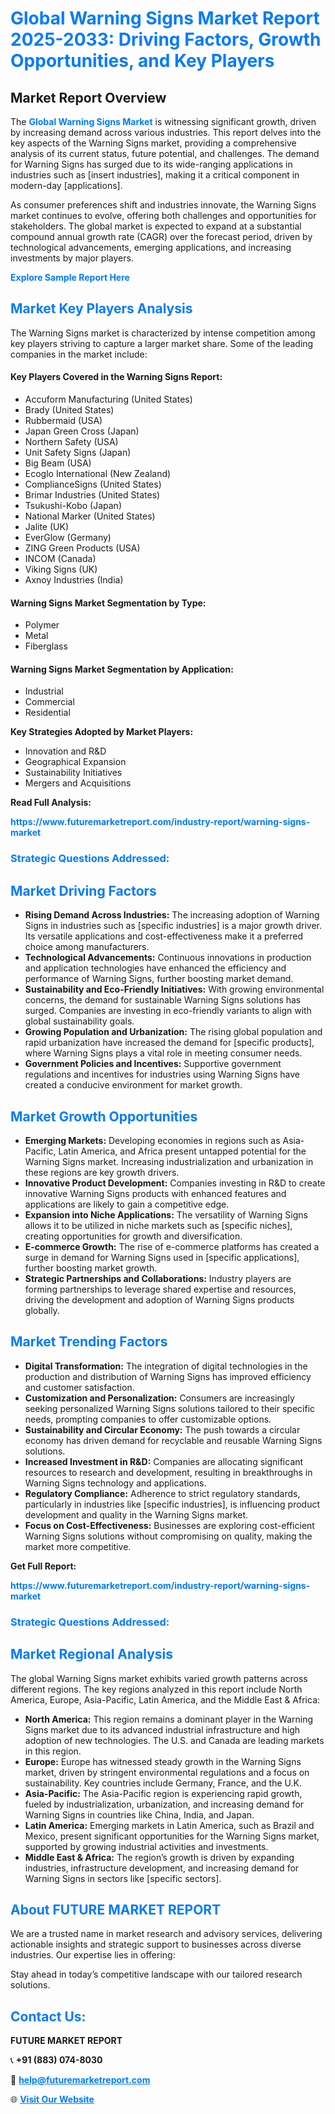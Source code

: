 <h1 style="color: #007BFF;">Global Warning Signs Market Report 2025-2033: Driving Factors, Growth Opportunities, and Key Players</h1>

<section id="overview">
<h2>Market Report Overview</h2>
<p>The <a href="https://www.futuremarketreport.com/industry-report/warning-signs-market" style="color: #007BFF; text-decoration: none;"><strong>Global Warning Signs Market</strong></a> is witnessing significant growth, driven by increasing demand across various industries. This report delves into the key aspects of the Warning Signs market, providing a comprehensive analysis of its current status, future potential, and challenges. The demand for Warning Signs has surged due to its wide-ranging applications in industries such as [insert industries], making it a critical component in modern-day [applications].</p>
<p>As consumer preferences shift and industries innovate, the Warning Signs market continues to evolve, offering both challenges and opportunities for stakeholders. The global market is expected to expand at a substantial compound annual growth rate (CAGR) over the forecast period, driven by technological advancements, emerging applications, and increasing investments by major players.</p>
</section>

<section id="overview">
<p><a href="https://www.futuremarketreport.com/request-sample/reportId=37140" style="color: #007BFF; text-decoration: none;"><strong>Explore Sample Report Here</strong></a></p>
</section>

<section id="key-players">
<h2 style="color: #007BFF;">Market Key Players Analysis</h2>
<p>The Warning Signs market is characterized by intense competition among key players striving to capture a larger market share. Some of the leading companies in the market include:</p>
<h4>Key Players Covered in the Warning Signs Report:</h4>
<ul><li>Accuform Manufacturing (United States)</li><li>Brady (United States)</li><li>Rubbermaid (USA)</li><li>Japan Green Cross (Japan)</li><li>Northern Safety (USA)</li><li>Unit Safety Signs (Japan)</li><li>Big Beam (USA)</li><li>Ecoglo International (New Zealand)</li><li>ComplianceSigns (United States)</li><li>Brimar Industries (United States)</li><li>Tsukushi-Kobo (Japan)</li><li>National Marker (United States)</li><li>Jalite (UK)</li><li>EverGlow (Germany)</li><li>ZING Green Products (USA)</li><li>INCOM (Canada)</li><li>Viking Signs (UK)</li><li>Axnoy Industries (India)</li></ul>
<h4>Warning Signs Market Segmentation by Type:</h4>
<ul><li>Polymer</li><li>Metal</li><li>Fiberglass</li></ul>

<h4>Warning Signs Market Segmentation by Application:</h4>
<ul><li>Industrial</li><li>Commercial</li><li>Residential</li></ul>
<p><strong>Key Strategies Adopted by Market Players:</strong></p>
<ul>
<li>Innovation and R&D</li>
<li>Geographical Expansion</li>
<li>Sustainability Initiatives</li>
<li>Mergers and Acquisitions</li>
</ul>
</section>

<section>
<p><strong>Read Full Analysis: </strong></p><a href="https://www.futuremarketreport.com/industry-report/warning-signs-market" style="color: #007BFF; text-decoration: none;"><strong>https://www.futuremarketreport.com/industry-report/warning-signs-market</strong></a>
<h3 style="color: #007BFF;">Strategic Questions Addressed:</h3>
</section>

<section id="driving-factors">
<h2 style="color: #007BFF;">Market Driving Factors</h2>
<ul>
<li><strong>Rising Demand Across Industries:</strong> The increasing adoption of Warning Signs in industries such as [specific industries] is a major growth driver. Its versatile applications and cost-effectiveness make it a preferred choice among manufacturers.</li>
<li><strong>Technological Advancements:</strong> Continuous innovations in production and application technologies have enhanced the efficiency and performance of Warning Signs, further boosting market demand.</li>
<li><strong>Sustainability and Eco-Friendly Initiatives:</strong> With growing environmental concerns, the demand for sustainable Warning Signs solutions has surged. Companies are investing in eco-friendly variants to align with global sustainability goals.</li>
<li><strong>Growing Population and Urbanization:</strong> The rising global population and rapid urbanization have increased the demand for [specific products], where Warning Signs plays a vital role in meeting consumer needs.</li>
<li><strong>Government Policies and Incentives:</strong> Supportive government regulations and incentives for industries using Warning Signs have created a conducive environment for market growth.</li>
</ul>
</section>

<section id="growth-opportunities">
<h2 style="color: #007BFF;">Market Growth Opportunities</h2>
<ul>
<li><strong>Emerging Markets:</strong> Developing economies in regions such as Asia-Pacific, Latin America, and Africa present untapped potential for the Warning Signs market. Increasing industrialization and urbanization in these regions are key growth drivers.</li>
<li><strong>Innovative Product Development:</strong> Companies investing in R&D to create innovative Warning Signs products with enhanced features and applications are likely to gain a competitive edge.</li>
<li><strong>Expansion into Niche Applications:</strong> The versatility of Warning Signs allows it to be utilized in niche markets such as [specific niches], creating opportunities for growth and diversification.</li>
<li><strong>E-commerce Growth:</strong> The rise of e-commerce platforms has created a surge in demand for Warning Signs used in [specific applications], further boosting market growth.</li>
<li><strong>Strategic Partnerships and Collaborations:</strong> Industry players are forming partnerships to leverage shared expertise and resources, driving the development and adoption of Warning Signs products globally.</li>
</ul>
</section>

<section id="trending-factors">
<h2 style="color: #007BFF;">Market Trending Factors</h2>
<ul>
<li><strong>Digital Transformation:</strong> The integration of digital technologies in the production and distribution of Warning Signs has improved efficiency and customer satisfaction.</li>
<li><strong>Customization and Personalization:</strong> Consumers are increasingly seeking personalized Warning Signs solutions tailored to their specific needs, prompting companies to offer customizable options.</li>
<li><strong>Sustainability and Circular Economy:</strong> The push towards a circular economy has driven demand for recyclable and reusable Warning Signs solutions.</li>
<li><strong>Increased Investment in R&D:</strong> Companies are allocating significant resources to research and development, resulting in breakthroughs in Warning Signs technology and applications.</li>
<li><strong>Regulatory Compliance:</strong> Adherence to strict regulatory standards, particularly in industries like [specific industries], is influencing product development and quality in the Warning Signs market.</li>
<li><strong>Focus on Cost-Effectiveness:</strong> Businesses are exploring cost-efficient Warning Signs solutions without compromising on quality, making the market more competitive.</li>
</ul>
</section>

<section>
<p><strong>Get Full Report: </strong></p><a href="https://www.futuremarketreport.com/industry-report/warning-signs-market" style="color: #007BFF; text-decoration: none;"><strong>https://www.futuremarketreport.com/industry-report/warning-signs-market</strong></a>
<h3 style="color: #007BFF;">Strategic Questions Addressed:</h3>
</section>


<section id="regional-analysis">
<h2 style="color: #007BFF;">Market Regional Analysis</h2>
<p>The global Warning Signs market exhibits varied growth patterns across different regions. The key regions analyzed in this report include North America, Europe, Asia-Pacific, Latin America, and the Middle East & Africa:</p>
<ul>
<li><strong>North America:</strong> This region remains a dominant player in the Warning Signs market due to its advanced industrial infrastructure and high adoption of new technologies. The U.S. and Canada are leading markets in this region.</li>
<li><strong>Europe:</strong> Europe has witnessed steady growth in the Warning Signs market, driven by stringent environmental regulations and a focus on sustainability. Key countries include Germany, France, and the U.K.</li>
<li><strong>Asia-Pacific:</strong> The Asia-Pacific region is experiencing rapid growth, fueled by industrialization, urbanization, and increasing demand for Warning Signs in countries like China, India, and Japan.</li>
<li><strong>Latin America:</strong> Emerging markets in Latin America, such as Brazil and Mexico, present significant opportunities for the Warning Signs market, supported by growing industrial activities and investments.</li>
<li><strong>Middle East & Africa:</strong> The region’s growth is driven by expanding industries, infrastructure development, and increasing demand for Warning Signs in sectors like [specific sectors].</li>
</ul>
</section>

<footer>
<h2 style="color: #007BFF;">About FUTURE MARKET REPORT</h2>
<p>We are a trusted name in market research and advisory services, delivering actionable insights and strategic support to businesses across diverse industries. Our expertise lies in offering:</p>

<p>Stay ahead in today’s competitive landscape with our tailored research solutions.</p>

<h2 style="color: #007BFF;">Contact Us:</h2>
<p><strong>FUTURE MARKET REPORT</strong></p>
<p>📞 <strong>+91 (883) 074-8030</strong></p>
<p>📧 <strong><a href="mailto:help@futuremarketreport.com" style="color: #007BFF;">help@futuremarketreport.com</a></strong></p>
<p>🌐 <strong><a href="https://www.futuremarketreport.com/" style="color: #007BFF;">Visit Our Website</a></strong></p>
</footer>